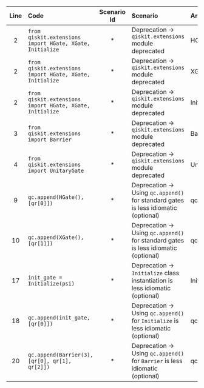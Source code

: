 | Line | Code | Scenario Id | Scenario | Artifact | Refactoring |
| :-: | :- | :-: | :- | :- | :- |
| 2 | `from qiskit.extensions import HGate, XGate, Initialize` | * | Deprecation -> `qiskit.extensions` module deprecated | HGate | |
| 2 | `from qiskit.extensions import HGate, XGate, Initialize` | * | Deprecation -> `qiskit.extensions` module deprecated | XGate | |
| 2 | `from qiskit.extensions import HGate, XGate, Initialize` | * | Deprecation -> `qiskit.extensions` module deprecated | Initialize | |
| 3 | `from qiskit.extensions import Barrier` | * | Deprecation -> `qiskit.extensions` module deprecated | Barrier | |
| 4 | `from qiskit.extensions import UnitaryGate` | * | Deprecation -> `qiskit.extensions` module deprecated | UnitaryGate | `from qiskit.circuit.library import UnitaryGate` |
| 9 | `qc.append(HGate(), [qr[0]])` | * | Deprecation -> Using `qc.append()` for standard gates is less idiomatic (optional) | qc.append(HGate) | `qc.h(qr[0])` |
| 10 | `qc.append(XGate(), [qr[1]])` | * | Deprecation -> Using `qc.append()` for standard gates is less idiomatic (optional) | qc.append(XGate) | `qc.x(qr[1])` |
| 17 | `init_gate = Initialize(psi)` | * | Deprecation -> `Initialize` class instantiation is less idiomatic (optional) | Initialize | |
| 18 | `qc.append(init_gate, [qr[0]])` | * | Deprecation -> Using `qc.append()` for `Initialize` is less idiomatic (optional) | qc.append(init_gate) | `qc.initialize(psi, [qr[0]])` |
| 20 | `qc.append(Barrier(3), [qr[0], qr[1], qr[2]])` | * | Deprecation -> Using `qc.append()` for `Barrier` is less idiomatic (optional) | qc.append(Barrier) | `qc.barrier(qr)` |